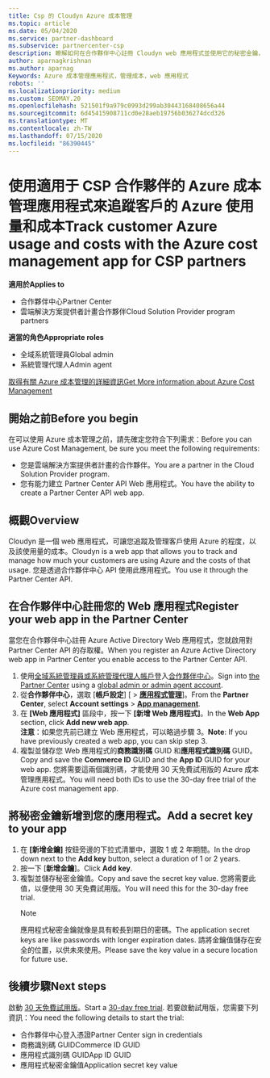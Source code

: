 ```yaml
---
title: Csp 的 Cloudyn Azure 成本管理
ms.topic: article
ms.date: 05/04/2020
ms.service: partner-dashboard
ms.subservice: partnercenter-csp
description: 瞭解如何在合作夥伴中心註冊 Cloudyn web 應用程式並使用它的秘密金鑰，讓您可以使用應用程式來追蹤客戶的 Azure 使用量和成本。
author: aparnagkrishnan
ms.author: aparnag
Keywords: Azure 成本管理應用程式，管理成本，web 應用程式
robots: ''
ms.localizationpriority: medium
ms.custom: SEOMAY.20
ms.openlocfilehash: 521501f9a979c0993d299ab30443168408656a44
ms.sourcegitcommit: 6d45415908711cd0e28aeb19756b036274dcd326
ms.translationtype: MT
ms.contentlocale: zh-TW
ms.lasthandoff: 07/15/2020
ms.locfileid: "86390445"
---
```

# <a name="track-customer-azure-usage-and-costs-with-the-azure-cost-management-app-for-csp-partners"></a><span data-ttu-id="fc19f-104">使用適用于 CSP 合作夥伴的 Azure 成本管理應用程式來追蹤客戶的 Azure 使用量和成本</span><span class="sxs-lookup"><span data-stu-id="fc19f-104">Track customer Azure usage and costs with the Azure cost management app for CSP partners</span></span>  

<span data-ttu-id="fc19f-105">**適用於**</span><span class="sxs-lookup"><span data-stu-id="fc19f-105">**Applies to**</span></span>

- <span data-ttu-id="fc19f-106">合作夥伴中心</span><span class="sxs-lookup"><span data-stu-id="fc19f-106">Partner Center</span></span>
- <span data-ttu-id="fc19f-107">雲端解決方案提供者計畫合作夥伴</span><span class="sxs-lookup"><span data-stu-id="fc19f-107">Cloud Solution Provider program partners</span></span>

<span data-ttu-id="fc19f-108">**適當的角色**</span><span class="sxs-lookup"><span data-stu-id="fc19f-108">**Appropriate roles**</span></span>

- <span data-ttu-id="fc19f-109">全域系統管理員</span><span class="sxs-lookup"><span data-stu-id="fc19f-109">Global admin</span></span>
- <span data-ttu-id="fc19f-110">系統管理代理人</span><span class="sxs-lookup"><span data-stu-id="fc19f-110">Admin agent</span></span>

[<span data-ttu-id="fc19f-111">取得有關 Azure 成本管理的詳細資訊</span><span class="sxs-lookup"><span data-stu-id="fc19f-111">Get More information about Azure Cost Management</span></span>](https://go.microsoft.com/fwlink/p/?linkid=857893)

## <a name="before-you-begin"></a><span data-ttu-id="fc19f-112">開始之前</span><span class="sxs-lookup"><span data-stu-id="fc19f-112">Before you begin</span></span>
<span data-ttu-id="fc19f-113">在可以使用 Azure 成本管理之前，請先確定您符合下列需求：</span><span class="sxs-lookup"><span data-stu-id="fc19f-113">Before you can use Azure Cost Management, be sure you meet the following requirements:</span></span>

- <span data-ttu-id="fc19f-114">您是雲端解決方案提供者計畫的合作夥伴。</span><span class="sxs-lookup"><span data-stu-id="fc19f-114">You are a partner in the Cloud Solution Provider program.</span></span>
- <span data-ttu-id="fc19f-115">您有能力建立 Partner Center API Web 應用程式。</span><span class="sxs-lookup"><span data-stu-id="fc19f-115">You have the ability to create a Partner Center API web app.</span></span>

## <a name="overview"></a><span data-ttu-id="fc19f-116">概觀</span><span class="sxs-lookup"><span data-stu-id="fc19f-116">Overview</span></span>

<span data-ttu-id="fc19f-117">Cloudyn 是一個 web 應用程式，可讓您追蹤及管理客戶使用 Azure 的程度，以及該使用量的成本。</span><span class="sxs-lookup"><span data-stu-id="fc19f-117">Cloudyn is a web app that allows you to track and manage how much your customers are using Azure and the costs of that usage.</span></span> <span data-ttu-id="fc19f-118">您是透過合作夥伴中心 API 使用此應用程式。</span><span class="sxs-lookup"><span data-stu-id="fc19f-118">You use it through the Partner Center API.</span></span>

## <a name="register-your-web-app-in-the-partner-center"></a><span data-ttu-id="fc19f-119">在合作夥伴中心註冊您的 Web 應用程式</span><span class="sxs-lookup"><span data-stu-id="fc19f-119">Register your web app in the Partner Center</span></span>
<span data-ttu-id="fc19f-120">當您在合作夥伴中心註冊 Azure Active Directory Web 應用程式，您就啟用對 Partner Center API 的存取權。</span><span class="sxs-lookup"><span data-stu-id="fc19f-120">When you register an Azure Active Directory web app in Partner Center you enable access to the Partner Center API.</span></span> 
1.  <span data-ttu-id="fc19f-121">使用[全域系統管理員或系統管理代理人帳戶](create-user-accounts-and-set-permissions.md)登入[合作夥伴中心](https://partnercenter.microsoft.com/pcv/dashboard/overview)。</span><span class="sxs-lookup"><span data-stu-id="fc19f-121">Sign into [the Partner Center](https://partnercenter.microsoft.com/pcv/dashboard/overview) using a [global admin or admin agent account](create-user-accounts-and-set-permissions.md).</span></span>
2.  <span data-ttu-id="fc19f-122">從**合作夥伴中心**，選取 [**帳戶設定**] [ &gt; **[應用程式管理](https://partnercenter.microsoft.com/pcv/apiintegration/appmanagement)**]。</span><span class="sxs-lookup"><span data-stu-id="fc19f-122">From the **Partner Center**, select **Account settings** &gt; **[App management](https://partnercenter.microsoft.com/pcv/apiintegration/appmanagement)**.</span></span>
3.  <span data-ttu-id="fc19f-123">在 **\[Web 應用程式\]** 區段中，按一下 **\[新增 Web 應用程式\]**。</span><span class="sxs-lookup"><span data-stu-id="fc19f-123">In the **Web App** section, click **Add new web app**.</span></span>
<br> <span data-ttu-id="fc19f-124">**注意**：如果您先前已建立 Web 應用程式，可以略過步驟 3。</span><span class="sxs-lookup"><span data-stu-id="fc19f-124">**Note**: If you have previously created a web app, you can skip step 3.</span></span>
4.  <span data-ttu-id="fc19f-125">複製並儲存您 Web 應用程式的**商務識別碼** GUID 和**應用程式識別碼** GUID。</span><span class="sxs-lookup"><span data-stu-id="fc19f-125">Copy and save the **Commerce ID** GUID and the **App ID** GUID for your web app.</span></span> <span data-ttu-id="fc19f-126">您將需要這兩個識別碼，才能使用 30 天免費試用版的 Azure 成本管理應用程式。</span><span class="sxs-lookup"><span data-stu-id="fc19f-126">You will need both IDs to use the 30-day free trial of the Azure cost management app.</span></span>

## <a name="add-a-secret-key-to-your-app"></a><span data-ttu-id="fc19f-127">將秘密金鑰新增到您的應用程式。</span><span class="sxs-lookup"><span data-stu-id="fc19f-127">Add a secret key to your app</span></span>
1. <span data-ttu-id="fc19f-128">在 **\[新增金鑰\]** 按鈕旁邊的下拉式清單中，選取 1 或 2 年期間。</span><span class="sxs-lookup"><span data-stu-id="fc19f-128">In the drop down next to the **Add key** button, select a duration of 1 or 2 years.</span></span>
2. <span data-ttu-id="fc19f-129">按一下 [**新增金鑰**]。</span><span class="sxs-lookup"><span data-stu-id="fc19f-129">Click **Add key**.</span></span> 
3. <span data-ttu-id="fc19f-130">複製並儲存秘密金鑰值。</span><span class="sxs-lookup"><span data-stu-id="fc19f-130">Copy and save the secret key value.</span></span> <span data-ttu-id="fc19f-131">您將需要此值，以便使用 30 天免費試用版。</span><span class="sxs-lookup"><span data-stu-id="fc19f-131">You will need this for the 30-day free trial.</span></span><br>
   > [!NOTE]  
   > <span data-ttu-id="fc19f-132">應用程式秘密金鑰就像是具有較長到期日的密碼。</span><span class="sxs-lookup"><span data-stu-id="fc19f-132">The application secret keys are like passwords with longer expiration dates.</span></span> <span data-ttu-id="fc19f-133">請將金鑰值儲存在安全的位置，以供未來使用。</span><span class="sxs-lookup"><span data-stu-id="fc19f-133">Please save the key value in a secure location for future use.</span></span>

## <a name="next-steps"></a><span data-ttu-id="fc19f-134">後續步驟</span><span class="sxs-lookup"><span data-stu-id="fc19f-134">Next steps</span></span>
<span data-ttu-id="fc19f-135">啟動 [30 天免費試用版](https://go.microsoft.com/fwlink/?linkid=857895)。</span><span class="sxs-lookup"><span data-stu-id="fc19f-135">Start a [30-day free trial](https://go.microsoft.com/fwlink/?linkid=857895).</span></span>
<span data-ttu-id="fc19f-136">若要啟動試用版，您需要下列資訊：</span><span class="sxs-lookup"><span data-stu-id="fc19f-136">You need the following details to start the trial:</span></span>
- <span data-ttu-id="fc19f-137">合作夥伴中心登入憑證</span><span class="sxs-lookup"><span data-stu-id="fc19f-137">Partner Center sign in credentials</span></span>
- <span data-ttu-id="fc19f-138">商務識別碼 GUID</span><span class="sxs-lookup"><span data-stu-id="fc19f-138">Commerce ID GUID</span></span>
- <span data-ttu-id="fc19f-139">應用程式識別碼 GUID</span><span class="sxs-lookup"><span data-stu-id="fc19f-139">App ID GUID</span></span>
- <span data-ttu-id="fc19f-140">應用程式秘密金鑰值</span><span class="sxs-lookup"><span data-stu-id="fc19f-140">Application secret key value</span></span>
